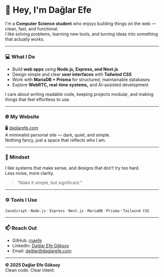 # 👋 Hey, I'm Dağlar Efe

I'm a **Computer Science student** who enjoys building things on the web — clean, fast, and functional.  
I like solving problems, learning new tools, and turning ideas into something that actually works.

---

### 💻 What I Do
- Build **web apps** using **Node.js, Express, and Next.js**  
- Design simple and clear **user interfaces** with **Tailwind CSS**  
- Work with **MariaDB + Prisma** for structured, maintainable databases  
- Explore **WebRTC, real-time systems,** and AI-assisted development  

I care about writing readable code, keeping projects modular, and making things that feel effortless to use.

---

### 🌐 My Website
🖥️ [daglarefe.com](https://daglarefe.com)  
A minimalist personal site — dark, quiet, and simple.  
Nothing fancy, just a space that reflects who I am.

---

### 🧠 Mindset
I like systems that make sense, and designs that don’t try too hard.  
Less noise, more clarity.  
> “Make it simple, but significant.”

---

### ⚙️ Tools I Use
`JavaScript` · `Node.js` · `Express` · `Next.js` · `MariaDB` · `Prisma` · `Tailwind CSS`  

---

### 📫 Reach Out
- GitHub: [rnaefe](https://github.com/rnaefe)  
- LinkedIn: [Dağlar Efe Göksoy](https://linkedin.com/in/dağlar-efe-göksoy-7008a5386)  
- Email: [dağlar@daglarefe.com](mailto:dağlar@daglarefe.com)

---

**© 2025 Dağlar Efe Göksoy**  
Clean code. Clear intent.

